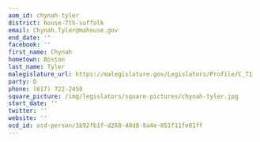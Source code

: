 ```yaml
---
aom_id: chynah-tyler
district: house-7th-suffolk
email: Chynah.Tyler@mahouse.gov
end_date: ''
facebook: ''
first_name: Chynah
hometown: Boston
last_name: Tyler
malegislature_url: https://malegislature.gov/Legislators/Profile/C_T1
party: D
phone: (617) 722-2450
square_picture: /img/legislators/square-pictures/chynah-tyler.jpg
start_date: ''
twitter: ''
website: ''
ocd_id: ocd-person/3b92fb1f-d268-40d8-8a4e-851f11fe81ff
---
```

